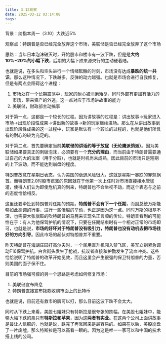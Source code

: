 ```yaml
---
title: 3.12观察
date: 2025-03-12 03:14:08
tags:
---
```


背景：纳指本周一（3.10）大跌近5%

观察点：特朗普是否已经完全放弃这个市场，美联储是否已经完全放弃了这个市场

思路：当年日本泡沫破灭时，开始股市和楼市有一波下跌，但是是**大约10%~20%的小幅下跌**，后期的大幅下跌来源央行的主动硬着陆。

也就是说，在多头和空头进行一个情绪酝酿的时刻，市场没有达成**暴跌的统一共识**。那么这种情况下，下跌越多，反弹的动力越强。也就是市场会进行自我修复，但是有两点会阻碍这个进程：

1. 市场处在一个长期震荡中，玩家的耐心被消磨殆尽，同时外部有更加有活力的市场，带来资产的外逃。这一点对应于市场讲故事的能力
2. 美联储，财政部主动搞事

对于第一点，这都是一个较长的过程。因为讲故事的过程是：讲出故事→玩家进入市场→出现阶段性成果→讲出新的故事→新的玩家继续进场。那么在从讲出故事到出现阶段性成果的这一过程中，玩家是默认有一个较长的过程的，也就是他们所具有的耐心的较为充足的。

对于第二点，首先要确定当前**美联储的讲话约等于放屁（无论鹰派鸽派）**。因为美联储如果要真正的刺破泡沫，必须要有一个**充分的理由**，而当前由于特朗普需要通过自己的大的法案（用于分赃），也就是时机尚未成熟，因此目前的市场只是短期的上下波动，而不能达到崩盘的程度。

特朗普故意在星期日表态，认为美国的衰退风险很大，这就是星期一暴跌的罪魁祸首。而特朗普2.0时股市疯涨的原因就在于他第一次上任时对市场直接接水管猛灌，使得人们认为即使危机真的到来，特朗普也不会坐视不动，而这个表态与之前的态度恰恰相反。

这里还要牵扯到特朗普对任期的预期。**特朗普不会有下一个任期**，而副总统万斯能够如此高调的行事，进行一些僭越的举动，也正是因为这一点。同时万斯的根基不深，也需要大张旗鼓的吹特朗普的马屁来实现名正言顺的传位。特朗普看到的可能性在于：有人为他保驾护航的情况下，只要在任期结束时有一个相对正常的市场即可，也就是说，**市场的好坏对于特朗普没有吸引力，特朗普也没有动机去把市场往好的方向引导**。因此市场的起伏对特朗普并不重要。

昨天特朗普在海湖庄园打高尔夫时，一个民用直升机闯入禁飞区，美军立刻紧急调动F16保驾护航。白宫街头发生了枪战，抗议者直接和护勤发生了流血冲突。这些恰恰说明了特朗普的改革开始见效，而且这里会产生很强的保卫特朗普的力量，否则美国的面子保不住。

目前的市场强可控的另一个思路是考虑如何修复市场：

1. 美联储宣布降息
2. 特朗普直接宣布拨款收购市面上的比特币

也就是说，目前还有救市的牌可以打，那么目前这波下跌不会太大。

同时从下跌上来看，美股七姐妹只有特斯拉是很夸张的跌幅。在美股七姐妹中，能够大幅下跌的票只有**特斯拉和苹果**，因为这**两者有实业**。在这两个公司上面讲故事是最让人信服的，也就是说，跌完了再涨回来是最容易的。如果在以后，美股崩盘了一片废墟，那么特斯拉是可以高看一眼的。因为这是唯一一家可以和中国的技术搭上线的公司。